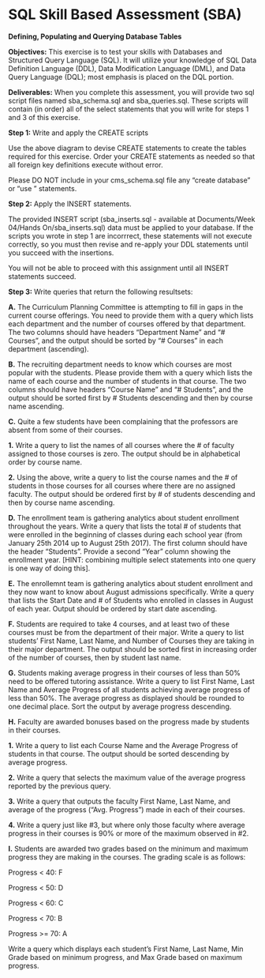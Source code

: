 # SQL Skill Based Assessment (SBA)
**Defining, Populating and Querying Database Tables**

**Objectives:** This exercise is to test your skills with Databases and Structured Query Language (SQL). It will utilize your knowledge of SQL Data Definition Language (DDL), Data Modification Language (DML), and Data Query Language (DQL); most emphasis is placed on the DQL portion.

**Deliverables:** When you complete this assessment, you will provide two sql script files named sba_schema.sql and sba_queries.sql. These scripts will contain (in order) all of the select statements that you will write for steps 1 and 3 of this exercise.


**Step 1:** Write and apply the CREATE scripts

Use the above diagram to devise CREATE statements to create the tables required for this exercise. Order your CREATE statements as needed so that all foreign key definitions execute without error.

Please DO NOT include in your cms_schema.sql file any “create database” or “use <dbname>” statements.

 

**Step 2:** Apply the INSERT statements.

The provided INSERT script (sba_inserts.sql - available at Documents/Week 04/Hands On/sba_inserts.sql) data must be applied to your database. If the scripts you wrote in step 1 are incorrrect, these statements will not execute correctly, so you must then revise and re-apply your DDL statements until you succeed with the insertions.

You will not be able to proceed with this assignment until all INSERT statements succeed.

 

**Step 3:** Write queries that return the following resultsets:

 

**A.** The Curriculum Planning Committee is attempting to fill in gaps in the current course offerings. You need to provide them with a query which lists each department and the number of courses offered by that department. The two columns should have headers “Department Name” and “# Courses”, and the output should be sorted by “# Courses” in each department (ascending).

 

**B.** The recruiting department needs to know which courses are most popular with the students. Please provide them with a query which lists the name of each course and the number of students in that course. The two columns should have headers “Course Name” and “# Students”, and the output should be sorted first by # Students descending and then by course name ascending.

 

**C.** Quite a few students have been complaining that the professors are absent from some of their courses.

**1.** Write a query to list the names of all courses where the # of faculty assigned to those courses is zero. The output should be in alphabetical order by course name.

**2.** Using the above, write a query to list the course names and the # of students in those courses for all courses where there are no assigned faculty. The output should be ordered first by # of students descending and then by course name ascending.

 

**D.** The enrollment team is gathering analytics about student enrollment throughout the years. Write a query that lists the total # of students that were enrolled in the beginning of classes during each school year (from January 25th 2014 up to August 25th 2017). The first column should have the header “Students”. Provide a second “Year” column showing the enrollment year. [HINT: combining multiple select statements into one query is one way of doing this].

 

**E.** The enrollemnt team is gathering analytics about student enrollment and they now want to know about August admissions specifically. Write a query that lists the Start Date and # of Students who enrolled in classes in August of each year. Output should be ordered by start date ascending.

 

**F.** Students are required to take 4 courses, and at least two of these courses must be from the department of their major. Write a query to list students’ First Name, Last Name, and Number of Courses they are taking in their major department. The output should be sorted first in increasing order of the number of courses, then by student last name.

 

**G.** Students making average progress in their courses of less than 50% need to be offered tutoring assistance. Write a query to list First Name, Last Name and Average Progress of all students achieving average progress of less than 50%. The average progress as displayed should be rounded to one decimal place. Sort the output by average progress descending.

 

**H.** Faculty are awarded bonuses based on the progress made by students in their courses.

**1.** Write a query to list each Course Name and the Average Progress of students in that course. The output should be sorted descending by average progress.

**2.** Write a query that selects the maximum value of the average progress reported by the previous query.

**3.** Write a query that outputs the faculty First Name, Last Name, and average of the progress (“Avg. Progress”) made in each of their courses.

**4.** Write a query just like #3, but where only those faculty where average progress in their courses is 90% or more of the maximum observed in #2.

 

**I.** Students are awarded two grades based on the minimum and maximum progress they are making in the courses. The grading scale is as follows:

 

Progress < 40: F

Progress < 50: D

Progress < 60: C

Progress < 70: B

Progress >= 70: A

 

Write a query which displays each student’s First Name, Last Name, Min Grade based on minimum progress, and Max Grade based on maximum progress.
